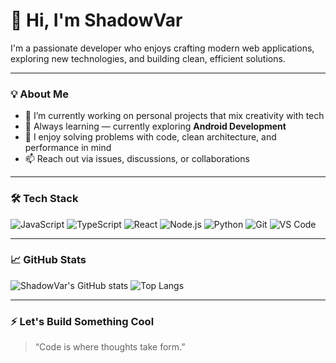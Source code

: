 # 👋 Hi, I'm ShadowVar

I'm a passionate developer who enjoys crafting modern web applications, exploring new technologies, and building clean, efficient solutions.

---

### 💡 About Me

- 🔭 I’m currently working on personal projects that mix creativity with tech
- 🌱 Always learning — currently exploring **Android Development**
- 🧠 I enjoy solving problems with code, clean architecture, and performance in mind
- 📫 Reach out via issues, discussions, or collaborations

---

### 🛠️ Tech Stack

<!-- Add or remove based on your skills -->
![JavaScript](https://img.shields.io/badge/-JavaScript-black?style=flat-square&logo=javascript)
![TypeScript](https://img.shields.io/badge/-TypeScript-black?style=flat-square&logo=typescript)
![React](https://img.shields.io/badge/-React-black?style=flat-square&logo=react)
![Node.js](https://img.shields.io/badge/-Node.js-black?style=flat-square&logo=node.js)
![Python](https://img.shields.io/badge/-Python-black?style=flat-square&logo=python)
![Git](https://img.shields.io/badge/-Git-black?style=flat-square&logo=git)
![VS Code](https://img.shields.io/badge/-VSCode-black?style=flat-square&logo=visual-studio-code)

---

### 📈 GitHub Stats

<!-- Remove if you want a super minimal profile -->
![ShadowVar's GitHub stats](https://github-readme-stats.vercel.app/api?username=shadowvar&show_icons=true&theme=radical)
![Top Langs](https://github-readme-stats.vercel.app/api/top-langs/?username=shadowvar&layout=compact&theme=radical)

---

### ⚡ Let's Build Something Cool

> “Code is where thoughts take form.”

